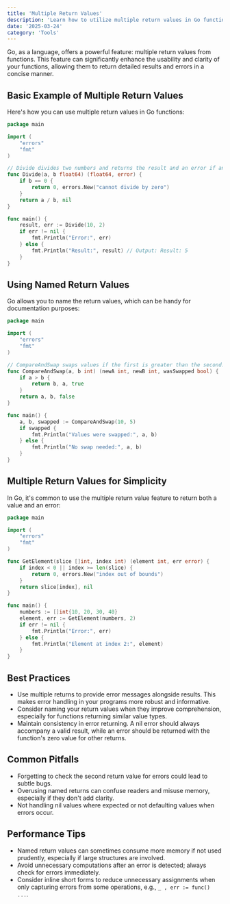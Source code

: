 ```yaml
---
title: 'Multiple Return Values'
description: 'Learn how to utilize multiple return values in Go functions for cleaner and more informative code.'
date: '2025-03-24'
category: 'Tools'
---
```


Go, as a language, offers a powerful feature: multiple return values from functions. This feature can significantly enhance the usability and clarity of your functions, allowing them to return detailed results and errors in a concise manner.

## Basic Example of Multiple Return Values

Here's how you can use multiple return values in Go functions:

```go
package main

import (
	"errors"
	"fmt"
)

// Divide divides two numbers and returns the result and an error if any.
func Divide(a, b float64) (float64, error) {
	if b == 0 {
		return 0, errors.New("cannot divide by zero")
	}
	return a / b, nil
}

func main() {
	result, err := Divide(10, 2)
	if err != nil {
		fmt.Println("Error:", err)
	} else {
		fmt.Println("Result:", result) // Output: Result: 5
	}
}
```

## Using Named Return Values

Go allows you to name the return values, which can be handy for documentation purposes:

```go
package main

import (
	"errors"
	"fmt"
)

// CompareAndSwap swaps values if the first is greater than the second.
func CompareAndSwap(a, b int) (newA int, newB int, wasSwapped bool) {
	if a > b {
		return b, a, true
	}
	return a, b, false
}

func main() {
	a, b, swapped := CompareAndSwap(10, 5)
	if swapped {
		fmt.Println("Values were swapped:", a, b)
	} else {
		fmt.Println("No swap needed:", a, b)
	}
}
```

## Multiple Return Values for Simplicity

In Go, it's common to use the multiple return value feature to return both a value and an error:

```go
package main

import (
	"errors"
	"fmt"
)

func GetElement(slice []int, index int) (element int, err error) {
	if index < 0 || index >= len(slice) {
		return 0, errors.New("index out of bounds")
	}
	return slice[index], nil
}

func main() {
	numbers := []int{10, 20, 30, 40}
	element, err := GetElement(numbers, 2)
	if err != nil {
		fmt.Println("Error:", err)
	} else {
		fmt.Println("Element at index 2:", element)
	}
}
```

## Best Practices

- Use multiple returns to provide error messages alongside results. This makes error handling in your programs more robust and informative.
- Consider naming your return values when they improve comprehension, especially for functions returning similar value types.
- Maintain consistency in error returning. A nil error should always accompany a valid result, while an error should be returned with the function's zero value for other returns.

## Common Pitfalls

- Forgetting to check the second return value for errors could lead to subtle bugs.
- Overusing named returns can confuse readers and misuse memory, especially if they don't add clarity.
- Not handling nil values where expected or not defaulting values when errors occur.

## Performance Tips

- Named return values can sometimes consume more memory if not used prudently, especially if large structures are involved.
- Avoid unnecessary computations after an error is detected; always check for errors immediately.
- Consider inline short forms to reduce unnecessary assignments when only capturing errors from some operations, e.g., `_ , err := func() ...`.
